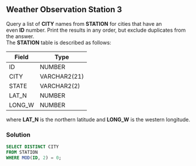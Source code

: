 ## Weather Observation Station 3

Query a list of **CITY** names from **STATION** for cities that have an even **ID** number. Print the results in any order, but exclude duplicates from the answer.  
The **STATION** table is described as follows:

<table><thead>
<tr>
<th>Field</th>
<th>Type</th>
</tr></thead>
<tbody>
<tr>
<td>ID</td>
<td>NUMBER</td>
</tr>
<tr>
<td>CITY</td>
<td>VARCHAR2(21)</td>
</tr>
<tr>
<td>STATE</td>
<td>VARCHAR2(2)</td>
</tr>
<tr>
<td>LAT_N</td>
<td>NUMBER</td>
</tr>
<tr>
<td>LONG_W</td>
<td>NUMBER</td>
</tr>
</tbody>
</table>

where **LAT_N** is the northern latitude and **LONG_W** is the western longitude.

### Solution 

```sql
SELECT DISTINCT CITY
FROM STATION
WHERE MOD(ID, 2) = 0;
```